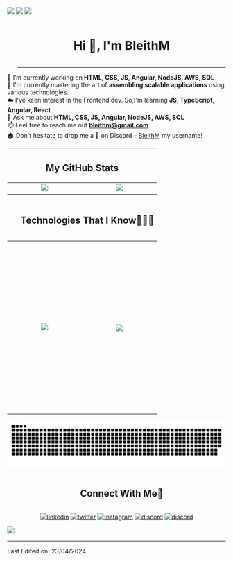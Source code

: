 <div>
  <!--horizontal divider(gradiant)-->
  <img src="https://user-images.githubusercontent.com/73097560/115834477-dbab4500-a447-11eb-908a-139a6edaec5c.gif">
  <!--Banner-->
  <img src="https://github.com/BleithM/BleithM/assets/75079865/b271ae43-7f55-4d0c-b60e-32a6bc896001">
  <!--horizontal divider(gradiant)-->
  <img src="https://user-images.githubusercontent.com/73097560/115834477-dbab4500-a447-11eb-908a-139a6edaec5c.gif">
</div>
<!--h1 without bottom border-->
<div id="user-content-toc">
  <ul align="center">
    <summary><h1 style="display: inline-block">Hi 👋, I'm BleithM</h1></summary>
    <hr>
  </ul>
</div>

<!--Intro start-->
🔭 I’m currently working on **HTML, CSS, JS, Angular, NodeJS, AWS, SQL**<br>
🌱 I'm currently mastering the art of **assembling scalable applications** using various technologies.<br>
☁️ I've keen interest in the Frontend dev. So,I'm learning **JS, TypeScript, Angular, React**<br>
💬 Ask me about **HTML, CSS, JS, Angular, NodeJS, AWS, SQL**<br>
📫 Feel free to reach me out **bleithm@gmail.com**<br>
🏠 Don't hesitate to drop me a **👋** on Discord –  [BleithM](http://discord.com/users/bleithm) my username!<br>
  
<!--Intro end-->


<table widht="100%">
    <th colspan="2">
        <h2 align="center" border="none">My GitHub Stats</h2>
    </th>
    <tr>
        <th>
            <img heigth="130em" src="https://github-readme-stats.vercel.app/api?username=BleithM&theme=dark&show_icons=true&hide_border=true&count_private=false">
        </th>
        <th>
            <img heigth="180em" src="https://github-readme-streak-stats.herokuapp.com/?user=BleithM&theme=dark&hide_border=true">
        </th>
    </tr>
    <th colspan="2">
        <div id="user-content-toc">
            <ul align="center">
                <summary><h2 style="display: inline-block">Technologies That I Know👨🏻‍💻</h2></summary>
            </ul>
        </div>
    </th>    
    <tr height="400em">
        <th>
            <img heigth="130em" src="https://github-readme-stats.vercel.app/api/top-langs/?username=BleithM&theme=dark&show_icons=true&hide_border=true&layout=compact">
        </th>
        <th>
            <p align="center">
                <a href="https://skillicons.dev">
                    <img src="https://skillicons.dev/icons?i=html,css,js,angular,ts,vscode,git,github,gitlab,aws,bootstrap,tailwind,docker,figma,less,sass,nodejs,postman,pug,py,react,&perline=6" align="center" />
                </a>
            </p>
        </th>
    </tr>
</table>



<!--h1 without bottom border-->


<!--tech stack icons-->


<!--- snake -->
<div align="center">
  <a href="https://1999azzar.github.io/1999AZZAR/">
    <img src="https://github.com/1999AZZAR/1999AZZAR/blob/readme/resources/img/grid-snake.svg" alt="snake">
  </a>
</div>

<!-- Connect with me -->
<!--h2 without bottom border-->
<div id="user-content-toc">
  <ul align="center">
    <summary><h2 style="display: inline-block">Connect With Me🤝</h2></summary>
  </ul>
</div>

<!--icons and links-->
<p align="center">
<a href="https://www.linkedin.com/in/bleithmarin/" target="blank"><img align="center" src="https://user-images.githubusercontent.com/88904952/234979284-68c11d7f-1acc-4f0c-ac78-044e1037d7b0.png" alt="linkedin" height="50" width="50" /></a>
<a href="https://twitter.com/bleithm" target="blank"><img align="center" src="https://user-images.githubusercontent.com/88904952/234980676-61bfb021-ecc8-48f7-88e6-34c1b06c4a58.png" alt="twitter" height="50" width="50" /></a> 
<a href="https://www.instagram.com/BleithM/" target="blank"><img align="center" src="https://user-images.githubusercontent.com/88904952/234981169-2dd1e58f-4b7e-468c-8213-034ba62156c3.png" alt="instagram" height="50" width="50" /></a>
<a href="https://discordapp.com/users/957722095381540874" target="blank"><img align="center" src="https://user-images.githubusercontent.com/88904952/234982627-019fd336-6248-453c-9b05-97c13fd1d207.png" alt="discord" height="50" width="50" /></a>
<a href="mailto:bleithm@gmail.com" target="blank"><img align="center" src="https://skillicons.dev/icons?i=gmail" alt="discord" height="50" width="50" /></a>
</p>

<!-- Profile count-->
<a href="https://visitcount.itsvg.in">
  <img src="https://visitcount.itsvg.in/api?id=BleithM&label=Profile%20Views&color=1&icon=0&pretty=true" />
</a>

----------------------------------------------------------------------
Last Edited on: 23/04/2024
